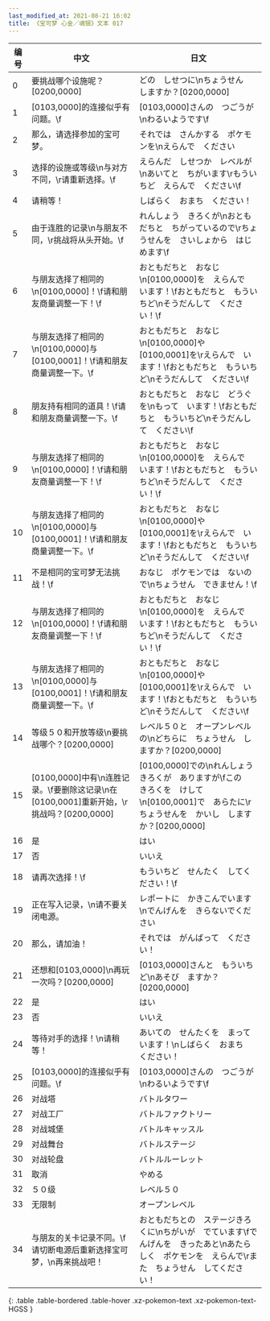 ```yaml
---
last_modified_at: 2021-08-21 16:02
title: 《宝可梦 心金／魂银》文本 017
---
```

| 编号 | 中文 | 日文 |
| ---- | ---- | ---- |
| 0 | 要挑战哪个设施呢？[0200,0000] | どの　しせつに\nちょうせん　しますか？[0200,0000] |
| 1 | [0103,0000]的连接似乎有问题。\f | [0103,0000]さんの　つごうが\nわるいようです\f |
| 2 | 那么，请选择参加的宝可梦。 | それでは　さんかする　ポケモンを\nえらんで　ください |
| 3 | 选择的设施或等级\n与对方不同，\r请重新选择。\f | えらんだ　しせつか　レベルが\nあいてと　ちがいます\rもういちど　えらんで　ください\f |
| 4 | 请稍等！ | しばらく　おまち　ください！ |
| 5 | 由于连胜的记录\n与朋友不同，\r挑战将从头开始。\f | れんしょう　きろくが\nおともだちと　ちがっているので\rちょうせんを　さいしょから　はじめます\f |
| 6 | 与朋友选择了相同的\n[0100,0000]！\f请和朋友商量调整一下！\f | おともだちと　おなじ\n[0100,0000]を　えらんで　います！\fおともだちと　もういちど\nそうだんして　ください！\f |
| 7 | 与朋友选择了相同的\n[0100,0000]与[0100,0001]！\f请和朋友商量调整一下。\f | おともだちと　おなじ\n[0100,0000]や　[0100,0001]を\rえらんで　います！\fおともだちと　もういちど\nそうだんして　ください\f |
| 8 | 朋友持有相同的道具！\f请和朋友商量调整一下。\f | おともだちと　おなじ　どうぐを\nもって　います！\fおともだちと　もういちど\nそうだんして　ください\f |
| 9 | 与朋友选择了相同的\n[0100,0000]！\f请和朋友商量调整一下！\f | おともだちと　おなじ\n[0100,0000]を　えらんで　います！\fおともだちと　もういちど\nそうだんして　ください！\f |
| 10 | 与朋友选择了相同的\n[0100,0000]与[0100,0001]！\f请和朋友商量调整一下。\f | おともだちと　おなじ\n[0100,0000]や　[0100,0001]を\rえらんで　います！\fおともだちと　もういちど\nそうだんして　ください\f |
| 11 | 不是相同的宝可梦无法挑战！\f | おなじ　ポケモンでは　ないので\nちょうせん　できません！\f |
| 12 | 与朋友选择了相同的\n[0100,0000]！\f请和朋友商量调整一下！\f | おともだちと　おなじ\n[0100,0000]を　えらんで　います！\fおともだちと　もういちど\nそうだんして　ください！\f |
| 13 | 与朋友选择了相同的\n[0100,0000]与[0100,0001]！\f请和朋友商量调整一下。\f | おともだちと　おなじ\n[0100,0000]や　[0100,0001]を\rえらんで　います！\fおともだちと　もういちど\nそうだんして　ください\f |
| 14 | 等级５０和开放等级\n要挑战哪个？[0200,0000] | レベル５０と　オープンレベルの\nどちらに　ちょうせん　しますか？[0200,0000] |
| 15 | [0100,0000]中有\n连胜记录。\f要删除这记录\n在[0100,0001]重新开始，\r挑战吗？[0200,0000] | [0100,0000]での\nれんしょう　きろくが　ありますが\fこの　きろくを　けして\n[0100,0001]で　あらたに\rちょうせんを　かいし　しますか？[0200,0000] |
| 16 | 是 | はい |
| 17 | 否 | いいえ |
| 18 | 请再次选择！\f | もういちど　せんたく　してください！\f |
| 19 | 正在写入记录，\n请不要关闭电源。 | レポートに　かきこんでいます\nでんげんを　きらないでください |
| 20 | 那么，请加油！ | それでは　がんばって　ください！ |
| 21 | 还想和[0103,0000]\n再玩一次吗？[0200,0000] | [0103,0000]さんと　もういちど\nあそび　ますか？[0200,0000] |
| 22 | 是 | はい |
| 23 | 否 | いいえ |
| 24 | 等待对手的选择！\n请稍等！ | あいての　せんたくを　まっています！\nしばらく　おまち　ください！ |
| 25 | [0103,0000]的连接似乎有问题。\f | [0103,0000]さんの　つごうが\nわるいようです\f |
| 26 | 对战塔 | バトルタワー |
| 27 | 对战工厂 | バトルファクトリー |
| 28 | 对战城堡 | バトルキャッスル |
| 29 | 对战舞台 | バトルステージ |
| 30 | 对战轮盘 | バトルルーレット |
| 31 | 取消 | やめる |
| 32 | ５０级 | レベル５０ |
| 33 | 无限制 | オープンレベル |
| 34 | 与朋友的关卡记录不同。\f请切断电源后重新选择宝可梦，\n再来挑战吧！ | おともだちとの　ステージきろくに\nちがいが　でています\fでんげんを　きったあと\nあたらしく　ポケモンを　えらんで\rまた　ちょうせん　してください！ |
{: .table .table-bordered .table-hover .xz-pokemon-text .xz-pokemon-text-HGSS }